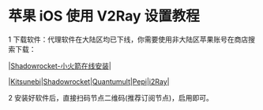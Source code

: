 # 苹果 iOS 使用 V2Ray 设置教程

1 下载软件：代理软件在大陆区均已下线，你需要使用非大陆区苹果账号在商店搜索下载：

|[Shadowrocket-小火箭在线安装](https://shadowsockshelp.github.io/ios/)|

|[Kitsunebi](https://itunes.apple.com/us/app/kitsunebi-proxy-utility/id1446584073?mt=8)|[Shadowrocket](https://itunes.apple.com/us/app/shadowrocket/id932747118?mt=8)|[Quantumult](https://itunes.apple.com/us/app/quantumult/id1252015438?mt=8)|[Pepi](https://itunes.apple.com/us/app/pepi/id1283082051?mt=8)|[i2Ray](https://itunes.apple.com/us/app/i2ray/id1445270056?mt=8)|

2 安装好软件后，直接扫码节点二维码(推荐订阅节点)，启用即可。
